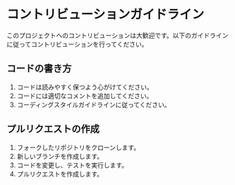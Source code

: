# コントリビューションガイドライン

このプロジェクトへのコントリビューションは大歓迎です。以下のガイドラインに従ってコントリビューションを行ってください。

## コードの書き方

1. コードは読みやすく保つよう心がけてください。
2. コードには適切なコメントを追加してください。
3. コーディングスタイルガイドラインに従ってください。

## プルリクエストの作成

1. フォークしたリポジトリをクローンします。
2. 新しいブランチを作成します。
3. コードを変更し、テストを実行します。
4. プルリクエストを作成します。
